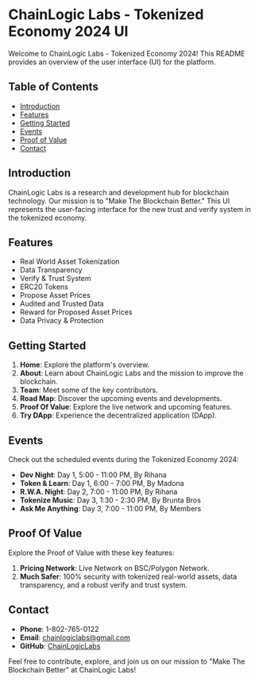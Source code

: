 # ChainLogic Labs - Tokenized Economy 2024 UI

Welcome to ChainLogic Labs - Tokenized Economy 2024! This README provides an overview of the user interface (UI) for the platform.

## Table of Contents
- [Introduction](#introduction)
- [Features](#features)
- [Getting Started](#getting-started)
- [Events](#events)
- [Proof of Value](#proof-of-value)
- [Contact](#contact)

## Introduction

ChainLogic Labs is a research and development hub for blockchain technology. Our mission is to "Make The Blockchain Better." This UI represents the user-facing interface for the new trust and verify system in the tokenized economy.

## Features

- Real World Asset Tokenization
- Data Transparency
- Verify & Trust System
- ERC20 Tokens
- Propose Asset Prices
- Audited and Trusted Data
- Reward for Proposed Asset Prices
- Data Privacy & Protection

## Getting Started

1. **Home**: Explore the platform's overview.
2. **About**: Learn about ChainLogic Labs and the mission to improve the blockchain.
3. **Team**: Meet some of the key contributors.
4. **Road Map**: Discover the upcoming events and developments.
5. **Proof Of Value**: Explore the live network and upcoming features.
6. **Try DApp**: Experience the decentralized application (DApp).

## Events

Check out the scheduled events during the Tokenized Economy 2024:

- **Dev Night**: Day 1, 5:00 - 11:00 PM, By Rihana
- **Token & Learn**: Day 1, 6:00 - 7:00 PM, By Madona
- **R.W.A. Night**: Day 2, 7:00 - 11:00 PM, By Rihana
- **Tokenize Music**: Day 3, 1:30 - 2:30 PM, By Brunta Bros
- **Ask Me Anything**: Day 3, 7:00 - 11:00 PM, By Members

## Proof Of Value

Explore the Proof of Value with these key features:

1. **Pricing Network**: Live Network on BSC/Polygon Network.
2. **Much Safer**: 100% security with tokenized real-world assets, data transparency, and a robust verify and trust system.

## Contact

- **Phone**: 1-802-765-0122
- **Email**: chainlogiclabs@gmail.com
- **GitHub**: [ChainLogicLabs](https://github.com/ChainLogicLabs)

Feel free to contribute, explore, and join us on our mission to "Make The Blockchain Better" at ChainLogic Labs!